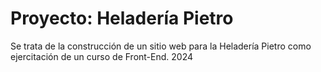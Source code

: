 # Proyecto:  Heladería Pietro

Se trata de la construcción de un sitio web para la Heladería Pietro como ejercitación de un curso de Front-End. 2024